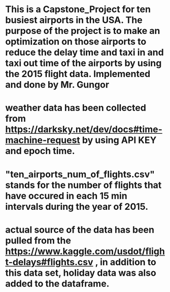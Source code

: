 # This is a Capstone_Project for ten busiest airports in the USA. The purpose of the project is to make an optimization on those airports to reduce the delay time and taxi in and taxi out time of the airports by using the 2015 flight data. Implemented and done by Mr. Gungor

# weather data has been collected from https://darksky.net/dev/docs#time-machine-request by using API KEY and epoch time.

# "ten_airports_num_of_flights.csv" stands for the number of flights that have occured in each 15 min intervals during the year of 2015.

# actual source of the data has been pulled from the https://www.kaggle.com/usdot/flight-delays#flights.csv , in addition to this data set, holiday data was also added to the dataframe.
